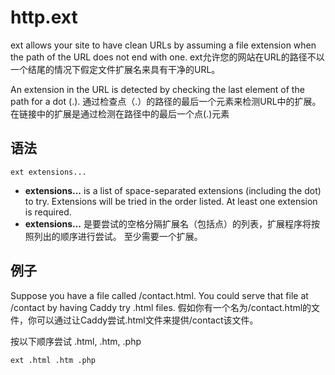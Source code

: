 # http.ext
ext allows your site to have clean URLs by assuming a file extension when the path of the URL does not end with one.
ext允许您的网站在URL的路径不以一个结尾的情况下假定文件扩展名来具有干净的URL。

An extension in the URL is detected by checking the last element of the path for a dot (.).
通过检查点（.）的路径的最后一个元素来检测URL中的扩展。
在链接中的扩展是通过检测在路径中的最后一个点(.)元素

## 语法
```
ext extensions...
```

*  **extensions...** is a list of space-separated extensions (including the dot) to try. Extensions will be tried in the order listed. At least one extension is required.
*  **extensions...** 是要尝试的空格分隔扩展名（包括点）的列表，扩展程序将按照列出的顺序进行尝试。 至少需要一个扩展。

## 例子
Suppose you have a file called /contact.html. You could serve that file at /contact by having Caddy try .html files.
假如你有一个名为/contact.html的文件，你可以通过让Caddy尝试.html文件来提供/contact该文件。


按以下顺序尝试 .html, .htm, .php

```
ext .html .htm .php
```